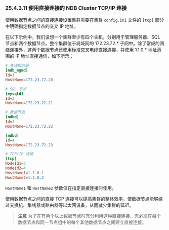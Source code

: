 ### 25.4.3.11 使用直接连接的 NDB Cluster TCP/IP 连接

使用数据节点之间的直接连接设置集群需要在集群 `config.ini` 文件的 `[tcp]` 部分中明确指定数据节点的交叉 IP 地址。

在以下示例中，我们设想一个集群至少有四个主机，分别用于管理服务器、SQL 节点和两个数据节点。整个集群位于局域网的 172.23.72.* 子网中。除了常规的网络连接外，这两个数据节点还使用标准交叉电缆直接连接，并使用 1.1.0.* 地址范围的 IP 地址直接通信，如下所示：

```ini
# 管理服务器
[ndb_mgmd]
Id=1
HostName=172.23.72.20

# SQL 节点
[mysqld]
Id=2
HostName=172.23.72.21

# 数据节点
[ndbd]
Id=3
HostName=172.23.72.22

[ndbd]
Id=4
HostName=172.23.72.23

# TCP/IP 连接
[tcp]
NodeId1=3
NodeId2=4
HostName1=1.1.0.1
HostName2=1.1.0.2
```

`HostName1` 和 `HostName2` 参数仅在指定直接连接时使用。

使用数据节点之间的直接 TCP 连接可以提高集群的整体效率，使数据节点能够绕过交换机、集线器或路由器等以太网设备，从而减少集群的延迟。

> **注意**
> 为了在有两个以上数据节点时充分利用这种直接连接，您必须在每个数据节点和同一节点组中的每个其他数据节点之间建立直接连接。